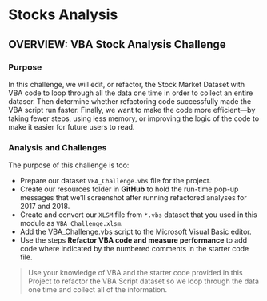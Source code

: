 # Stocks Analysis

## OVERVIEW: VBA Stock Analysis Challenge

### Purpose
In this challenge, we will edit, or refactor, the Stock Market Dataset with VBA code to loop through all the data one time in order to collect an entire dataser. Then determine whether refactoring code successfully made the VBA script run faster. Finally, we want to make the code more efficient—by taking fewer steps, using less memory, or improving the logic of the code to make it easier for future users to read. 

### Analysis and Challenges
The purpose of this challenge is too:

- Prepare our dataset `VBA_Challenge.vbs` file for the project.
- Create our resources folder in **GitHub** to hold the run-time pop-up messages that we’ll screenshot after running refactored analyses for 2017 and 2018.
- Create and convert our `XLSM` file from `*.vbs` dataset that you used in this module as `VBA_Challenge.xlsm`.
- Add the VBA_Challenge.vbs script to the Microsoft Visual Basic editor.
- Use the steps **Refactor VBA code and measure performance** to add code where indicated by the numbered comments in the starter code file.

> Use your knowledge of VBA and the starter code provided in this Project to refactor the VBA Script dataset so we loop through the data one time and collect all of the information.
